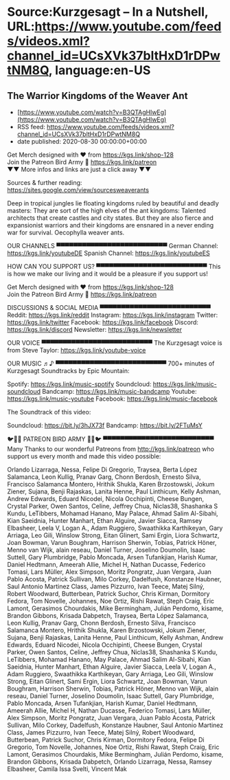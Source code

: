 # Source:Kurzgesagt – In a Nutshell, URL:https://www.youtube.com/feeds/videos.xml?channel_id=UCsXVk37bltHxD1rDPwtNM8Q, language:en-US

## The Warrior Kingdoms of the Weaver Ant
 - [https://www.youtube.com/watch?v=B3QTAgHlwEg](https://www.youtube.com/watch?v=B3QTAgHlwEg)
 - RSS feed: https://www.youtube.com/feeds/videos.xml?channel_id=UCsXVk37bltHxD1rDPwtNM8Q
 - date published: 2020-08-30 00:00:00+00:00

Get Merch designed with ❤ from https://kgs.link/shop-128  
Join the Patreon Bird Army 🐧 https://kgs.link/patreon  
▼▼ More infos and links are just a click away ▼▼

Sources & further reading: 
https://sites.google.com/view/sourcesweaverants 

Deep in tropical jungles lie floating kingdoms ruled by beautiful and deadly masters: They are sort of the high elves of the ant kingdoms: Talented architects that create castles and city states. But they are also fierce and expansionist warriors and their kingdoms are ensnared in a never ending war for survival. Oecophylla weaver ants.

OUR CHANNELS
▀▀▀▀▀▀▀▀▀▀▀▀▀▀▀▀▀▀▀▀▀▀▀▀▀▀
German Channel: https://kgs.link/youtubeDE
Spanish Channel: https://kgs.link/youtubeES


HOW CAN YOU SUPPORT US?
▀▀▀▀▀▀▀▀▀▀▀▀▀▀▀▀▀▀▀▀▀▀▀▀▀▀
This is how we make our living and it would be a pleasure if you support us!

Get Merch designed with ❤ from https://kgs.link/shop-128  
Join the Patreon Bird Army 🐧 https://kgs.link/patreon  


DISCUSSIONS & SOCIAL MEDIA
▀▀▀▀▀▀▀▀▀▀▀▀▀▀▀▀▀▀▀▀▀▀▀▀▀▀
Reddit:            https://kgs.link/reddit
Instagram:     https://kgs.link/instagram
Twitter:           https://kgs.link/twitter
Facebook:      https://kgs.link/facebook
Discord:          https://kgs.link/discord
Newsletter:    https://kgs.link/newsletter


OUR VOICE
▀▀▀▀▀▀▀▀▀▀▀▀▀▀▀▀▀▀▀▀▀▀▀▀▀▀
The Kurzgesagt voice is from 
Steve Taylor:  https://kgs.link/youtube-voice


OUR MUSIC ♬♪
▀▀▀▀▀▀▀▀▀▀▀▀▀▀▀▀▀▀▀▀▀▀▀▀▀▀
700+ minutes of Kurzgesagt Soundtracks by Epic Mountain:

Spotify:            https://kgs.link/music-spotify
Soundcloud:   https://kgs.link/music-soundcloud
Bandcamp:     https://kgs.link/music-bandcamp
Youtube:          https://kgs.link/music-youtube
Facebook:       https://kgs.link/music-facebook

The Soundtrack of this video:

Soundcloud:   https://bit.ly/3hJX73f
Bandcamp:     https://bit.ly/2FTuMsY 

🐦🐧🐤 PATREON BIRD ARMY 🐤🐧🐦
▀▀▀▀▀▀▀▀▀▀▀▀▀▀▀▀▀▀▀▀▀▀▀▀▀▀
Many Thanks to our wonderful Patreons from http://kgs.link/patreon who support us every month and made this video possible:

Orlando Lizarraga, Nessa, Felipe Di Gregorio, Traysea, Berta López Salamanca, Leon Kullig, Pranav Garg, Chonn Berdosh, Ernesto Silva, Francisco Salamanca Montero, Hrithik Shukla, Karen Brzostowski, Jokum Ziener, Sujana, Benji Rajaskas, Lanita Henne, Paul Linthicum, Kelly Ashman, Andrew Edwards, Eduard Nicodei, Nicola Occhipinti, Cheese Bungen, Crystal Parker, Owen Santos, Celine, Jeffrey Chua, Niclas38, Shashanka S Kundu, LeTibbers, Mohamad Hanano, May Palace, Ahmad Salim Al-Sibahi, Kian Saeidnia, Hunter Manhart, Ethan Alguire, Javier Siacca, Ramsey Elbasheer, Leela V, Logan A., Adam Ruggiero, Swaathikka Karthikeyan, Gary Arriaga, Leo Gili, Winslow Strong, Eitan Glinert, Sami Ergin, Liora Schwartz, Joan Bowman, Varun Boughram, Harrison Sherwin, Tobias, Patrick Höner, Menno van Wijk, alain reseau, Daniel Turner, Joselino Doumolin, Isaac Suttell, Gary Plumbridge, Pablo Moncada, Arsen Tufankjian, Harish Kumar, Daniel Hedtmann, Ameerah Allie, Michel H, Nathan Ducasse, Federico Tomasi, Lars Müller, Alex Simpson, Moritz Pongratz, Juan Vergara, Juan Pablo Acosta, Patrick Sullivan, Milo Corkey, Dadelfush, Konstanze Haubner, Saul Antonio Martinez Class, James Pizzurro, Ivan Teece, Matej Silný, Robert Woodward, Butterbean, Patrick Suchor, Chris Kirman, Dormitory Fedora, Tom Novelle, Johannes, Noe Ortiz, Rishi Rawat, Steph Craig, Eric Lamont, Gerasimos Chourdakis, Mike Bermingham, Julián Perdomo, kisame, Brandon Gibbons, Krisada Dabpetch, Traysea, Berta López Salamanca, Leon Kullig, Pranav Garg, Chonn Berdosh, Ernesto Silva, Francisco Salamanca Montero, Hrithik Shukla, Karen Brzostowski, Jokum Ziener, Sujana, Benji Rajaskas, Lanita Henne, Paul Linthicum, Kelly Ashman, Andrew Edwards, Eduard Nicodei, Nicola Occhipinti, Cheese Bungen, Crystal Parker, Owen Santos, Celine, Jeffrey Chua, Niclas38, Shashanka S Kundu, LeTibbers, Mohamad Hanano, May Palace, Ahmad Salim Al-Sibahi, Kian Saeidnia, Hunter Manhart, Ethan Alguire, Javier Siacca, Leela V, Logan A., Adam Ruggiero, Swaathikka Karthikeyan, Gary Arriaga, Leo Gili, Winslow Strong, Eitan Glinert, Sami Ergin, Liora Schwartz, Joan Bowman, Varun Boughram, Harrison Sherwin, Tobias, Patrick Höner, Menno van Wijk, alain reseau, Daniel Turner, Joselino Doumolin, Isaac Suttell, Gary Plumbridge, Pablo Moncada, Arsen Tufankjian, Harish Kumar, Daniel Hedtmann, Ameerah Allie, Michel H, Nathan Ducasse, Federico Tomasi, Lars Müller, Alex Simpson, Moritz Pongratz, Juan Vergara, Juan Pablo Acosta, Patrick Sullivan, Milo Corkey, Dadelfush, Konstanze Haubner, Saul Antonio Martinez Class, James Pizzurro, Ivan Teece, Matej Silný, Robert Woodward, Butterbean, Patrick Suchor, Chris Kirman, Dormitory Fedora, Felipe Di Gregorio, Tom Novelle, Johannes, Noe Ortiz, Rishi Rawat, Steph Craig, Eric Lamont, Gerasimos Chourdakis, Mike Bermingham, Julián Perdomo, kisame, Brandon Gibbons, Krisada Dabpetch, Orlando Lizarraga, Nessa, Ramsey Elbasheer, Camila Issa Svelti, Vincent Mak

